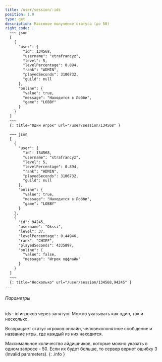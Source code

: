 ```yaml
---
title: /user/session/:ids
position: 1.9
type: get
description: Массовое получение статуса (до 50)
right_code: |
  ~~~ json
  [
    {
      "user": {
        "id": 134568,
        "username": "xtrafrancyz",
        "level": 5,
        "levelPercentage": 0.894,
        "rank": "ADMIN",
        "playedSeconds": 3106732,
        "guild": null
      },
      "online": {
        "value": true,
        "message": "Находится в Лобби",
        "game": "LOBBY"
      }
    }
  ]
  ~~~
  {: title="Один игрок" url="/user/session/134568" }

  ~~~ json
  [
    {
      "user": {
        "id": 134568,
        "username": "xtrafrancyz",
        "level": 5,
        "levelPercentage": 0.894,
        "rank": "ADMIN",
        "playedSeconds": 3106732,
        "guild": null
      },
      "online": {
        "value": true,
        "message": "Находится в Лобби",
        "game": "LOBBY"
      }
    },
    {
      "id": 94245,
      "username": "Okssi",
      "level": 37,
      "levelPercentage": 0.44946,
      "rank": "CHIEF",
      "playedSeconds": 4335897,
      "online": {
        "value": false,
        "message": "Игрок оффлайн"
      }
    }
  ]
  ~~~
  {: title="Несколько" url="/user/session/134568,94245" }
---
```


<h6>Параметры</h6>
ids
: id игроков через запятую. Можно указывать как один, так и несколько.

Возвращает статус игроков онлайн, человекопонятное сообщение и название игры, где каждый из них находится.

Максимальное количество айдишников, которые можно указать в одном запросе - 50. Если их будет больше, то сервер вернет ошибку 3 (Invalid parameters).
{: .info }
